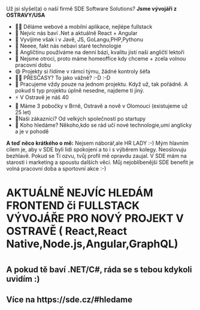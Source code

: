 
Už jsi slyšel(a) o naší firmě SDE Software Solutions? **Jsme vývojáři z OSTRAVY/USA**
  
- 👩‍💻 Děláme webové a mobilní aplikace, nejlépe fullstack
- 💖 Nejvíc nás baví .Net a aktuálně React + Angular
- 👯 Vyvíjíme však i v Javě, JS, GoLangu,PHP,Pythonu
- 🤔 Neeee, fakt nás nebaví staré technologie
- 💬 Angličtinu používáme na denní bázi, kvalitu jistí naši angličtí lektoři
- 🎃 Nejsme otroci, proto máme homeoffice kdy chceme + zcela volnou pracovní dobu
- 😄 Projekty si řídíme v rámci týmu, žádné kontroly šéfa
- 🐱‍👤 PŘESČASY? To jako vážně? :-D :-D 
- 🐓 Pracujeme vždy pouze na jednom projektu. Když už, tak pořádně. A pokud ti typ projektu úplně nesedne, najdeme ti jiný.
- ⚡ V Ostravě je náš 40
- 🎈 Máme 3 pobočky v Brně, Ostravě a nově v Olomouci (existujeme už 25 let)
- 🦸‍Naši zákazníci? Od velkých společností po startupy
- 🤘 Koho hledáme? Někoho,kdo se rád učí nové technologie,umí anglicky a je v pohodě

**A teď něco krátkého o mě:** Nejsem náborář,ale HR LADY :-) Mým hlavním cílem je, aby v SDE byli lidi spokojení a to i s výběrem kolegy. Neoslovuju bezhlavě. Pokud se Ti ozvu, tvůj profil mě opravdu zaujal. V SDE mám na starosti i marketing a spoustu dalších věcí. Můj nejoblíbenější SDE benefit je volná pracovní doba a sportovní akce :-) 
<h1> AKTUÁLNĚ NEJVÍC HLEDÁM FRONTEND či FULLSTACK VÝVOJÁŘE PRO NOVÝ PROJEKT V OSTRAVĚ ( React,React Native,Node.js,Angular,GraphQL) <h1>
<h2> A pokud tě baví .NET/C#, ráda se s tebou kdykoli uvidím :) <h2> Více na https://sde.cz/#hledame
